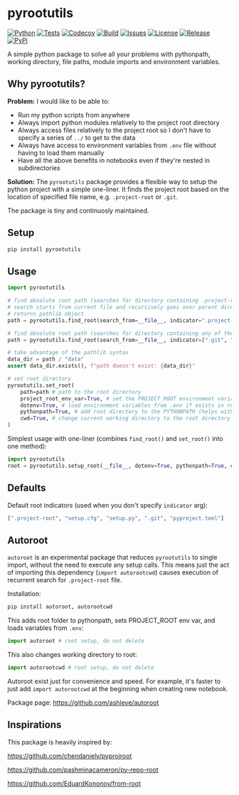 # pyrootutils

[![Python](https://img.shields.io/badge/python-3.7+-blue.svg)](https://www.python.org/downloads/release/python-370/)
[![Tests](https://github.com/ashleve/pyrootutils/actions/workflows/test.yml/badge.svg?branch=main&event=push)](https://github.com/ashleve/pyrootutils/actions/workflows/test.yml)
[![Codecov](https://codecov.io/gh/ashleve/pyrootutils/branch/main/graph/badge.svg)](https://codecov.io/gh/ashleve/pyrootutils)
[![Build](https://github.com/ashleve/pyrootutils/actions/workflows/publish_package.yml/badge.svg)](https://github.com/ashleve/pyrootutils/actions/workflows/publish_package.yml)
[![Issues](https://img.shields.io/github/issues/ashleve/pyrootutils)](https://github.com/ashleve/pyrootutils/issues)
[![License](https://img.shields.io/github/license/ashleve/pyrootutils)](https://github.com/ashleve/pyrootutils/blob/main/LICENSE)
[![Release](https://img.shields.io/pypi/v/pyrootutils)](pypi.org/project/pyrootutils/1.0.0/)
[![PyPi](https://img.shields.io/pypi/dm/pyrootutils)](pypi.org/project/pyrootutils/1.0.0/)

A simple python package to solve all your problems with pythonpath, working directory, file paths, module imports and environment variables.

## Why pyrootutils?

**Problem:** I would like to be able to:

- Run my python scripts from anywhere
- Always import python modules relatively to the project root directory
- Always access files relatively to the project root so I don't have to specify a series of `../` to get to the data
- Always have access to environment variables from `.env` file without having to load them manually
- Have all the above benefits in notebooks even if they're nested in subdirectories

**Solution:** The `pyrootutils` package provides a flexible way to setup the python project with a simple one-liner. It finds the project root based on the location of specified file name, e.g. `.project-root` or `.git`.

The package is tiny and continuosly maintained.

## Setup

```bash
pip install pyrootutils
```

## Usage

```python
import pyrootutils

# find absolute root path (searches for directory containing .project-root file)
# search starts from current file and recursively goes over parent directories
# returns pathlib object
path = pyrootutils.find_root(search_from=__file__, indicator=".project-root")

# find absolute root path (searches for directory containing any of the files on the list)
path = pyrootutils.find_root(search_from=__file__, indicator=[".git", "setup.cfg"])

# take advantage of the pathlib syntax
data_dir = path / "data"
assert data_dir.exists(), f"path doesn't exist: {data_dir}"

# set root directory
pyrootutils.set_root(
    path=path # path to the root directory
    project_root_env_var=True, # set the PROJECT_ROOT environment variable to root directory
    dotenv=True, # load environment variables from .env if exists in root directory
    pythonpath=True, # add root directory to the PYTHONPATH (helps with imports)
    cwd=True, # change current working directory to the root directory (helps with filepaths)
)
```

Simplest usage with one-liner (combines `find_root()` and `set_root()` into one method):
```python
import pyrootutils
root = pyrootutils.setup_root(__file__, dotenv=True, pythonpath=True, cwd=False)
```

## Defaults

Default root indicators (used when you don't specify `indicator` arg):

```python
[".project-root", "setup.cfg", "setup.py", ".git", "pyproject.toml"]
```

## Autoroot

`autoroot` is an experimental package that reduces `pyrootutils` to single import, without the need to execute any setup calls. This means just the act of importing this dependency (`import autorootcwd`) causes execution of recurrent search for `.project-root` file.

Installation:
```bash
pip install autoroot, autorootcwd
```

This adds root folder to pythonpath, sets PROJECT_ROOT env var, and loads variables from `.env`:
```python 
import autoroot # root setup, do not delete
```

This also changes working directory to root:
```python
import autorootcwd # root setup, do not delete
```

Autoroot exist just for convenience and speed. For example, it's faster to just add `import autorootcwd` at the beginning when creating new notebook.

Package page: https://github.com/ashleve/autoroot

## Inspirations

This package is heavily inspired by:

https://github.com/chendaniely/pyprojroot

https://github.com/pashminacameron/py-repo-root

https://github.com/EduardKononov/from-root
